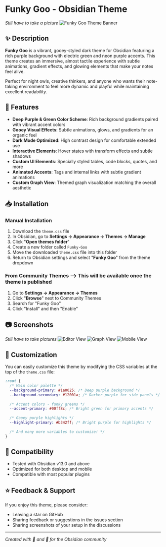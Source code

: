 # Funky Goo - Obsidian Theme

*Still have to take a picture*
![Funky Goo Theme Banner](https://via.placeholder.com/800x200.png?text=Funky+Goo+Theme)

## ✨ Description

**Funky Goo** is a vibrant, gooey-styled dark theme for Obsidian featuring a rich purple background with electric green and neon purple accents. This theme creates an immersive, almost tactile experience with subtle animations, gradient effects, and glowing elements that make your notes feel alive.

Perfect for night owls, creative thinkers, and anyone who wants their note-taking environment to feel more dynamic and playful while maintaining excellent readability.

## 🎨 Features

- **Deep Purple & Green Color Scheme**: Rich background gradients paired with vibrant accent colors
- **Gooey Visual Effects**: Subtle animations, glows, and gradients for an organic feel
- **Dark Mode Optimized**: High contrast design for comfortable extended use
- **Interactive Elements**: Hover states with transform effects and subtle shadows
- **Custom UI Elements**: Specially styled tables, code blocks, quotes, and more
- **Animated Accents**: Tags and internal links with subtle gradient animations
- **Custom Graph View**: Themed graph visualization matching the overall aesthetic

## 📥 Installation

### Manual Installation

1. Download the `theme.css` file
2. In Obsidian, go to **Settings → Appearance → Themes → Manage**
3. Click "**Open themes folder**"
4. Create a new folder called `Funky-Goo`
5. Move the downloaded `theme.css` file into this folder
6. Return to Obsidian settings and select "**Funky Goo**" from the theme dropdown

### From Community Themes --> This will be available once the theme is published

1. Go to **Settings → Appearance → Themes**
2. Click "**Browse**" next to Community Themes
3. Search for "Funky Goo"
4. Click "Install" and then "Enable"

## 📷 Screenshots

*Still have to take pictures*
![Editor View](https://via.placeholder.com/800x450.png?text=Editor+View)
![Graph View](https://via.placeholder.com/800x450.png?text=Graph+View)
![Mobile View](https://via.placeholder.com/300x600.png?text=Mobile+View)

## 🔧 Customization

You can easily customize this theme by modifying the CSS variables at the top of the `theme.css` file:

```css
:root {
  /* Main color palette */
  --background-primary: #1a0025; /* Deep purple background */
  --background-secondary: #12001a; /* Darker purple for side panels */
  
  /* Accent colors - funky greens */
  --accent-primary: #00ff8c; /* Bright green for primary accents */
  
  /* Gooey purple highlights */
  --highlight-primary: #b342ff; /* Bright purple for highlights */
  
  /* And many more variables to customize! */
}
```

## 🤝 Compatibility

- Tested with Obsidian v13.0 and above 
- Optimized for both desktop and mobile
- Compatible with most popular plugins

## ⭐ Feedback & Support

If you enjoy this theme, please consider:
- Leaving a star on GitHub
- Sharing feedback or suggestions in the issues section
- Sharing screenshots of your setup in the discussions

---

*Created with 💜 and 💚 for the Obsidian community*